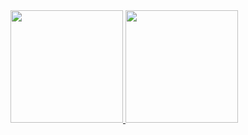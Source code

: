 <div>
  <a href="https://github.com/alan-marcel">
  <img loading="lazy" height="180em" src="https://github-readme-stats.vercel.app/api/top-langs/?username=alan-marcel&layout=compact&langs_count=7&theme=dracula"/>
  <img loading="lazy" height="180em" src="https://github-readme-stats.vercel.app/api?username=alan-marcel&show_icons=true&theme=dracula&include_all_commits=true&count_private=true"/>
</div>
